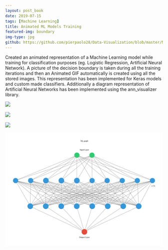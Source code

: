 ```yaml
---
layout: post_book
date: 2019-07-15
tags: [Machine Learning]
title: Animated ML Models Training
featured-img: boundary
img-type: jpg
github: https://github.com/pierpaolo28/Data-Visualization/blob/master/Machine-Learning-GIFs/Neural%20Networks%20and%20Classifiers%20visualisation.ipynb
---
```


Created an animated representation of a Machine Learning model while
training for classification purposes (eg. Logistic Regression,
Artificial Neural Network). A picture of the decision boundary is
taken during all the training iterations and then an Animated GIF
automatically is created using all the stored images. This
representation has been implemented for Keras models and custom made
classifiers. Additionally a diagram representation of Artificial
Neural Networks has been implemented using the ann_visualizer library.

![](/assets/img/posts/all.gif)

![](/assets/img/posts/Logistic_gif.gif)

![](/assets/img/posts/Keras_gif.gif)

![](/assets/img/posts/ann.png)
